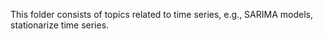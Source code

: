 This folder consists of topics related to time series, e.g., SARIMA models, stationarize time series.
